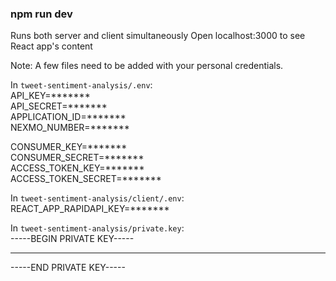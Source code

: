 ### npm run dev
Runs both server and client simultaneously
Open localhost:3000 to see React app's content


Note: A few files need to be added with your personal credentials.

In `tweet-sentiment-analysis/.env`:        
API_KEY=*******      
API_SECRET=*******    
APPLICATION_ID=*******    
NEXMO_NUMBER=*******    

CONSUMER_KEY=*******     
CONSUMER_SECRET=*******     
ACCESS_TOKEN_KEY=*******    
ACCESS_TOKEN_SECRET=*******      

In `tweet-sentiment-analysis/client/.env`:    
REACT_APP_RAPIDAPI_KEY=*******         

In `tweet-sentiment-analysis/private.key`:      
-----BEGIN PRIVATE KEY-----     
**************     
-----END PRIVATE KEY-----       
      
